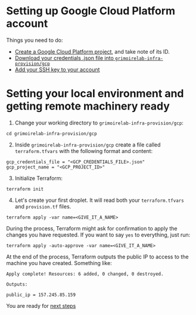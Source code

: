 # Setting up Google Cloud Platform account

Things you need to do:
* [Create a Google Cloud Platform project](https://cloud.google.com/resource-manager/docs/creating-managing-projects), and take note of its ID.
* [Download your credentials .json file into `grimoirelab-infra-provision/gcp`](https://cloud.google.com/docs/authentication/end-user#creating_your_client_credentials)
* [Add your SSH key to your account](https://cloud.google.com/compute/docs/instances/adding-removing-ssh-keys)

# Setting your local environment and getting remote machinery ready

1. Change your working directory to `grimoirelab-infra-provision/gcp`:
```
cd grimoirelab-infra-provision/gcp
```

2. Inside `grimoirelab-infra-provision/gcp` create a file called `terraform.tfvars` with the following format and content:
```
gcp_credentials_file = "<GCP_CREDENTIALS_FILE>.json"
gcp_project_name = "<GCP_PROJECT_ID>"
```

3. Initialize Terraform:
```
terraform init
```

4. Let's create your first droplet. It will read both your `terraform.tfvars` and `provision.tf` files.
```
terraform apply -var name=<GIVE_IT_A_NAME>
```

During the process, Terraform might ask for confirmation to apply the changes you
have requested. If you want to say `yes` to everything, just run:
```
terraform apply -auto-approve -var name=<GIVE_IT_A_NAME>
```

At the end of the process, Terraform outputs the public IP to access to the
machine you have created. Something like:
```
Apply complete! Resources: 6 added, 0 changed, 0 destroyed.

Outputs:

public_ip = 157.245.85.159
```

You are ready for [next steps](../README.md#step-2-deploy-and-manage-grimoirelab-in-your-cloud-infrastructure)